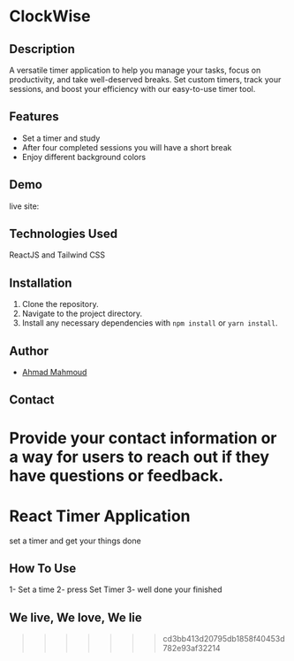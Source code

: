 # ClockWise

## Description

A versatile timer application to help you manage your tasks, focus on productivity, and take well-deserved breaks. Set custom timers, track your sessions, and boost your efficiency with our easy-to-use timer tool.

## Features

-   Set a timer and study
-   After four completed sessions you will have a short break
-   Enjoy different background colors

## Demo

live site:

## Technologies Used

ReactJS and Tailwind CSS

## Installation

1. Clone the repository.
2. Navigate to the project directory.
3. Install any necessary dependencies with `npm install` or `yarn install`.

## Author

-   [Ahmad Mahmoud](https://github.com/ja03)

## Contact

Provide your contact information or a way for users to reach out if they have questions or feedback.
=======
# React Timer Application

set a timer and get your things done

## How To Use

1- Set a time
2- press Set Timer 
3- well done your finished

## We live, We love, We lie

>>>>>>> cd3bb413d20795db1858f40453d782e93af32214
